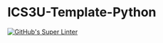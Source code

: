 # ICS3U-Template-Python

[![GitHub's Super Linter](https://github.com/michael-clermont1/ICS3U-Unit3-06-Python/workflows/GitHub's%20Super%20Linter/badge.svg)](https://github.com/michael-clermont1/ICS3U-Unit3-06-Python/actions)
